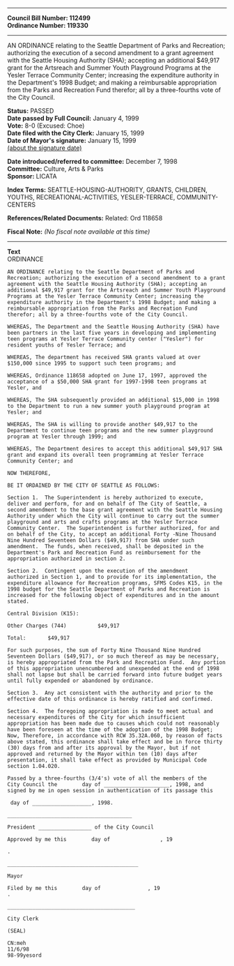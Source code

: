 * * * * *  
  
**Council Bill Number: [](#h0)[](#h2)112499**   
**Ordinance Number: 119330**  
  
* * * * *  
  
AN ORDINANCE relating to the Seattle Department of Parks and Recreation; authorizing the execution of a second amendment to a grant agreement with the Seattle Housing Authority (SHA); accepting an additional $49,917 grant for the Artsreach and Summer Youth Playground Programs at the Yesler Terrace Community Center; increasing the expenditure authority in the Department's 1998 Budget; and making a reimbursable appropriation from the Parks and Recreation Fund therefor; all by a three-fourths vote of the City Council.  
  
**Status:** PASSED   
**Date passed by Full Council:** January 4, 1999   
**Vote:** 8-0 (Excused: Choe)   
**Date filed with the City Clerk:** January 15, 1999   
**Date of Mayor's signature:** January 15, 1999   
[(about the signature date)](/~public/approvaldate.htm)   
  
  
**Date introduced/referred to committee:** December 7, 1998   
**Committee:** Culture, Arts & Parks   
**Sponsor:** LICATA   
  
**Index Terms:** SEATTLE-HOUSING-AUTHORITY, GRANTS, CHILDREN, YOUTHS, RECREATIONAL-ACTIVITIES, YESLER-TERRACE, COMMUNITY-CENTERS  
  
**References/Related Documents:** Related: Ord 118658  
  
**Fiscal Note:** *(No fiscal note available at this time)*  
  
* * * * *  
  
**Text**  
    ORDINANCE               
  
    AN ORDINANCE relating to the Seattle Department of Parks and  
    Recreation; authorizing the execution of a second amendment to a grant  
    agreement with the Seattle Housing Authority (SHA); accepting an  
    additional $49,917 grant for the Artsreach and Summer Youth Playground  
    Programs at the Yesler Terrace Community Center; increasing the  
    expenditure authority in the Department's 1998 Budget; and making a  
    reimbursable appropriation from the Parks and Recreation Fund  
    therefor; all by a three-fourths vote of the City Council.  
  
    WHEREAS, The Department and the Seattle Housing Authority (SHA) have  
    been partners in the last five years in developing and implementing  
    teen programs at Yesler Terrace Community center ("Yesler") for  
    resident youths of Yesler Terrace; and  
  
    WHEREAS, The department has received SHA grants valued at over  
    $150,000 since 1995 to support such teen programs; and  
  
    WHEREAS, Ordinance 118658 adopted on June 17, 1997, approved the  
    acceptance of a $50,000 SHA grant for 1997-1998 teen programs at  
    Yesler, and  
  
    WHEREAS, The SHA subsequently provided an additional $15,000 in 1998  
    to the Department to run a new summer youth playground program at  
    Yesler; and  
  
    WHEREAS, The SHA is willing to provide another $49,917 to the  
    Department to continue teen programs and the new summer playground  
    program at Yesler through 1999; and  
  
    WHEREAS, The Department desires to accept this additional $49,917 SHA  
    grant and expand its overall teen programming at Yesler Terrace  
    Community Center; and  
  
    NOW THEREFORE,  
  
    BE IT ORDAINED BY THE CITY OF SEATTLE AS FOLLOWS:  
  
    Section 1.  The Superintendent is hereby authorized to execute,  
    deliver and perform, for and on behalf of The City of Seattle, a  
    second amendment to the base grant agreement with the Seattle Housing  
    Authority under which the City will continue to carry out the summer  
    playground and arts and crafts programs at the Yesler Terrace  
    Community Center.  The Superintendent is further authorized, for and  
    on behalf of the City, to accept an additional Forty -Nine Thousand  
    Nine Hundred Seventeen Dollars ($49,917) from SHA under such  
    amendment.  The funds, when received, shall be deposited in the  
    Department's Park and Recreation Fund as reimbursement for the  
    appropriation authorized in section 2.  
  
    Section 2.  Contingent upon the execution of the amendment  
    authorized in Section 1, and to provide for its implementation, the  
    expenditure allowance for Recreation programs, SFMS Codes K15, in the  
    1998 budget for the Seattle Department of Parks and Recreation is  
    increased for the following object of expenditures and in the amount  
    stated.  
  
    Central Division (K15):  
  
    Other Charges (744)          $49,917  
  
    Total:       $49,917  
  
    For such purposes, the sum of Forty Nine Thousand Nine Hundred  
    Seventeen Dollars ($49,917), or so much thereof as may be necessary,  
    is hereby appropriated from the Park and Recreation Fund.  Any portion  
    of this appropriation unencumbered and unexpended at the end of 1998  
    shall not lapse but shall be carried forward into future budget years  
    until fully expended or abandoned by ordinance.  
  
    Section 3.  Any act consistent with the authority and prior to the  
    effective date of this ordinance is hereby ratified and confirmed.  
  
    Section 4.  The foregoing appropriation is made to meet actual and  
    necessary expenditures of the City for which insufficient  
    appropriation has been made due to causes which could not reasonably  
    have been foreseen at the time of the adoption of the 1998 Budget;  
    Now, Therefore, in accordance with RCW 35.32A.060, by reason of facts  
    above stated, this ordinance shall take effect and be in force thirty  
    (30) days from and after its approval by the Mayor, but if not  
    approved and returned by the Mayor within ten (10) days after  
    presentation, it shall take effect as provided by Municipal Code  
    section 1.04.020.  
  
    Passed by a three-fourths (3/4's) vote of all the members of the  
    City Council the        day of _____________________, 1998, and  
    signed by me in open session in authentication of its passage this   
  
     day of ___________________, 1998.  
  
    ________________________________________  
  
    President _________________ of the City Council  
  
    Approved by me this        day of                , 19  
  
    .  
  
    __________________________________________  
  
    Mayor  
  
    Filed by me this        day of               , 19  
    .  
  
    _________________________________________  
  
    City Clerk  
  
    (SEAL)  
  
    CN:meh  
    11/6/98  
    98-99yesord  

